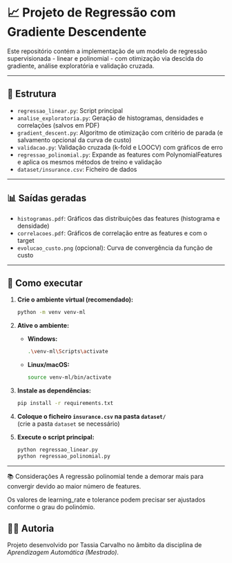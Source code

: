 # 📈 Projeto de Regressão com Gradiente Descendente

Este repositório contém a implementação de um modelo de regressão supervisionada - linear e polinomial - com otimização via descida do gradiente, análise exploratória e validação cruzada.

---

## 📁 Estrutura

- `regressao_linear.py`: Script principal
- `analise_exploratoria.py`: Geração de histogramas, densidades e correlações (salvos em PDF)
- `gradient_descent.py`: Algoritmo de otimização com critério de parada (e salvamento opcional da curva de custo)
- `validacao.py`: Validação cruzada (k-fold e LOOCV) com gráficos de erro
- `regressao_polinomial.py`: Expande as features com PolynomialFeatures e aplica os mesmos métodos de treino e validação
- `dataset/insurance.csv`: Ficheiro de dados 

---

## 📊 Saídas geradas

- `histogramas.pdf`: Gráficos das distribuições das features (histograma e densidade)
- `correlacoes.pdf`: Gráficos de correlação entre as features e com o target
- `evolucao_custo.png` (opcional): Curva de convergência da função de custo

---

## 🚀 Como executar

1. **Crie o ambiente virtual (recomendado):**
   ```bash
   python -m venv venv-ml
   ```

2. **Ative o ambiente:**

   - **Windows:**
     ```bash
     .\venv-ml\Scripts\activate
     ```
   - **Linux/macOS:**
     ```bash
     source venv-ml/bin/activate
     ```

3. **Instale as dependências:**
   ```bash
   pip install -r requirements.txt
   ```

4. **Coloque o ficheiro `insurance.csv` na pasta `dataset/`**  
   (crie a pasta `dataset` se necessário)

5. **Execute o script principal:**
   ```bash
   python regressao_linear.py
   python regressao_polinomial.py
   ```

---
📚 Considerações
A regressão polinomial tende a demorar mais para convergir devido ao maior número de features.

Os valores de learning_rate e tolerance podem precisar ser ajustados conforme o grau do polinómio.

## 👩‍💻 Autoria

Projeto desenvolvido por Tassia Carvalho no âmbito da disciplina de *Aprendizagem Automática (Mestrado)*.

